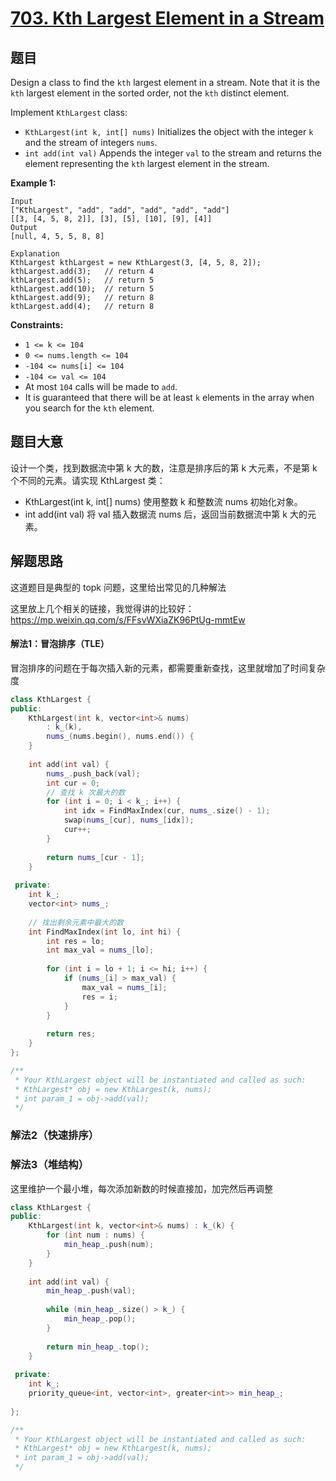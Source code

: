 # [703. Kth Largest Element in a Stream](https://leetcode.com/problems/kth-largest-element-in-a-stream/)

## 题目

Design a class to find the `kth` largest element in a stream. Note that it is the `kth` largest element in the sorted order, not the `kth` distinct element.

Implement `KthLargest` class:

- `KthLargest(int k, int[] nums)` Initializes the object with the integer `k` and the stream of integers `nums`.
- `int add(int val)` Appends the integer `val` to the stream and returns the element representing the `kth` largest element in the stream.

 

**Example 1:**

```
Input
["KthLargest", "add", "add", "add", "add", "add"]
[[3, [4, 5, 8, 2]], [3], [5], [10], [9], [4]]
Output
[null, 4, 5, 5, 8, 8]

Explanation
KthLargest kthLargest = new KthLargest(3, [4, 5, 8, 2]);
kthLargest.add(3);   // return 4
kthLargest.add(5);   // return 5
kthLargest.add(10);  // return 5
kthLargest.add(9);   // return 8
kthLargest.add(4);   // return 8
```

 

**Constraints:**

- `1 <= k <= 104`
- `0 <= nums.length <= 104`
- `-104 <= nums[i] <= 104`
- `-104 <= val <= 104`
- At most `104` calls will be made to `add`.
- It is guaranteed that there will be at least `k` elements in the array when you search for the `kth` element.

## 题目大意

设计一个类，找到数据流中第 k 大的数，注意是排序后的第 k 大元素，不是第 k 个不同的元素。请实现 KthLargest 类：

- KthLargest(int k, int[] nums) 使用整数 k 和整数流 nums 初始化对象。
- int add(int val) 将 val 插入数据流 nums 后，返回当前数据流中第 k 大的元素。

## 解题思路

这道题目是典型的 topk 问题，这里给出常见的几种解法

这里放上几个相关的链接，我觉得讲的比较好：https://mp.weixin.qq.com/s/FFsvWXiaZK96PtUg-mmtEw

#### 解法1：冒泡排序（TLE）

冒泡排序的问题在于每次插入新的元素，都需要重新查找，这里就增加了时间复杂度

`````c++
class KthLargest {
public:
    KthLargest(int k, vector<int>& nums)
        : k_(k),
        nums_(nums.begin(), nums.end()) {
    }
    
    int add(int val) {
        nums_.push_back(val);
        int cur = 0;
        // 查找 k 次最大的数
        for (int i = 0; i < k_; i++) {
            int idx = FindMaxIndex(cur, nums_.size() - 1);
            swap(nums_[cur], nums_[idx]);
            cur++;
        }
        
        return nums_[cur - 1];
    }
    
 private:
    int k_;
    vector<int> nums_;
    
    // 找出剩余元素中最大的数
    int FindMaxIndex(int lo, int hi) {
        int res = lo;
        int max_val = nums_[lo];
        
        for (int i = lo + 1; i <= hi; i++) {
            if (nums_[i] > max_val) {
                max_val = nums_[i];
                res = i;
            }
        }
        
        return res;
    }
};

/**
 * Your KthLargest object will be instantiated and called as such:
 * KthLargest* obj = new KthLargest(k, nums);
 * int param_1 = obj->add(val);
 */
`````

### 解法2（快速排序）

### 解法3（堆结构）

这里维护一个最小堆，每次添加新数的时候直接加，加完然后再调整

`````c++
class KthLargest {
public:
    KthLargest(int k, vector<int>& nums) : k_(k) {
        for (int num : nums) {
            min_heap_.push(num);
        }
    }
    
    int add(int val) {
        min_heap_.push(val);
        
        while (min_heap_.size() > k_) {
            min_heap_.pop();
        }
        
        return min_heap_.top();
    }
    
 private:
    int k_;
    priority_queue<int, vector<int>, greater<int>> min_heap_;
    
};

/**
 * Your KthLargest object will be instantiated and called as such:
 * KthLargest* obj = new KthLargest(k, nums);
 * int param_1 = obj->add(val);
 */
`````

